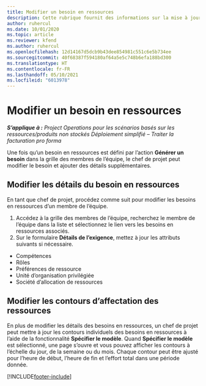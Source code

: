 ```yaml
---
title: Modifier un besoin en ressources
description: Cette rubrique fournit des informations sur la mise à jour des informations sur les besoins en ressources.
author: ruhercul
ms.date: 10/01/2020
ms.topic: article
ms.reviewer: kfend
ms.author: ruhercul
ms.openlocfilehash: 12d14167d5dcb9b43dee854981c551c6e5b734ee
ms.sourcegitcommit: 40f68387f594180af64a5e5c748b6efa188bd300
ms.translationtype: HT
ms.contentlocale: fr-FR
ms.lasthandoff: 05/10/2021
ms.locfileid: "6013978"
---
```

# <a name="edit-a-resource-requirement"></a>Modifier un besoin en ressources

_**S’applique à :** Project Operations pour les scénarios basés sur les ressources/produits non stockés Déploiement simplifié – Traiter la facturation pro forma_

Une fois qu’un besoin en ressources est défini par l’action **Générer un besoin** dans la grille des membres de l’équipe, le chef de projet peut modifier le besoin et ajouter des détails supplémentaires.

## <a name="edit-resource-requirement-details"></a>Modifier les détails du besoin en ressources

En tant que chef de projet, procédez comme suit pour modifier les besoins en ressources d’un membre de l’équipe.

1. Accédez à la grille des membres de l’équipe, recherchez le membre de l’équipe dans la liste et sélectionnez le lien vers les besoins en ressources associés.
2. Sur le formulaire **Détails de l’exigence**, mettez à jour les attributs suivants si nécessaire.

- Compétences
- Rôles
- Préférences de ressource
- Unité d’organisation privilégiée
- Société d’allocation de ressources

## <a name="edit-resource-assignment-contours"></a>Modifier les contours d’affectation des ressources

En plus de modifier les détails des besoins en ressources, un chef de projet peut mettre à jour les contours individuels des besoins en ressources à l’aide de la fonctionnalité **Spécifier le modèle**. Quand **Spécifier le modèle** est sélectionné, une page s’ouvre et vous pouvez afficher les contours à l’échelle du jour, de la semaine ou du mois. Chaque contour peut être ajusté pour l’heure de début, l’heure de fin et l’effort total dans une période donnée.

[!INCLUDE[footer-include](../includes/footer-banner.md)]